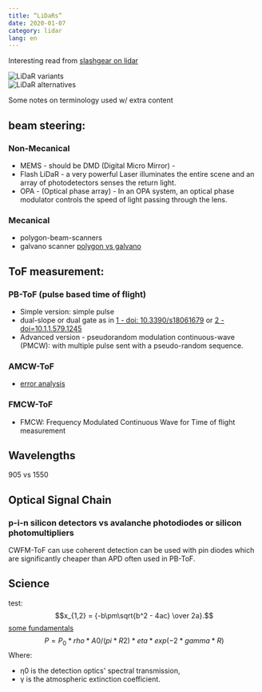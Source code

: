 ```yaml
---
title: “LiDaRs”
date: 2020-01-07
category: lidar
lang: en
---
```


Interesting read from [slashgear on lidar](https://www.slashgear.com/djis-livox-says-it-cracked-the-lidar-problem-holding-back-autonomous-cars-06605502/)

![LiDaR variants](/embedded-analog-intelligence/static/img/_posts/lidar_alternatives.jpg)    
![LiDaR alternatives](/embedded-analog-intelligence/static/img/_posts/lidar_overview.jpg)    

Some notes on terminology used w/ extra content

## beam steering:
### Non-Mecanical
* MEMS - should be DMD (Digital Micro Mirror) - 
* Flash LiDaR - a very powerful Laser illuminates the entire scene and an array of photodetectors senses the return light.
* OPA - (Optical phase array) -  In an OPA system, an optical phase modulator controls the speed
of light passing through the lens.

### Mecanical
* polygon-beam-scanners
* galvano scanner
[polygon vs galvano](https://www.nidec-copal-electronics.com/us/featuring/lidar-polygon/vs_galvo/)

## ToF measurement:
### PB-ToF (pulse based time of flight) 
* Simple version: simple pulse
* dual-slope or dual gate as in [1 - doi: 10.3390/s18061679](https://www.ncbi.nlm.nih.gov/pmc/articles/PMC6022202/) or [2 - doi=10.1.1.579.1245](http://citeseerx.ist.psu.edu/viewdoc/download?doi=10.1.1.579.1245&rep=rep1&type=pdf)
* Advanced version - pseudorandom modulation continuous-wave (PMCW): with multiple pulse sent with a pseudo-random sequence.

### AMCW-ToF
* [error analysis](https://www.ncbi.nlm.nih.gov/pmc/articles/PMC6022202/)    

### FMCW-ToF
* FMCW: Frequency Modulated Continuous Wave for Time of flight measurement

## Wavelengths
905 vs 1550

## Optical Signal Chain

### p-i-n silicon detectors vs avalanche photodiodes or silicon photomultipliers
CWFM-ToF can use coherent detection can be used with pin diodes which are significantly cheaper than APD often used in PB-ToF.

## Science
test:
$$x_{1,2} = {-b\pm\sqrt{b^2 - 4ac} \over 2a}.$$
[some fundamentals](https://www.laserfocusworld.com/lasers-sources/article/16548115/lidar-a-photonics-guide-to-the-autonomous-vehicle-market)
$$ P=P_0 * rho * A0/(pi*R2) *eta * exp(-2*gamma*R) $$
Where: 
* η0 is the detection optics' spectral transmission, 
* γ is the atmospheric extinction coefficient.

